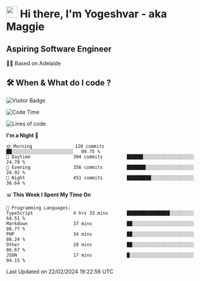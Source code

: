 <h1><img src="https://emojis.slackmojis.com/emojis/images/1531849430/4246/blob-sunglasses.gif?1531849430" width="30"/> Hi there, I'm Yogeshvar - aka Maggie</h1>

## Aspiring Software Engineer
🏂🏻  Based on Adelaide 

## 🛠 When & What do I code ?  

![Visitor Badge](https://visitor-badge.feriirawann.repl.co?username=yogeshvar&repo=yogeshvar&label=Visitors&style=plastic&color=%23457BFF&contentType=svg)

<!--START_SECTION:waka-->
![Code Time](http://img.shields.io/badge/Code%20Time-2%2C703%20hrs%2015%20mins-blue)

![Lines of code](https://img.shields.io/badge/From%20Hello%20World%20I%27ve%20Written-4.1%20million%20lines%20of%20code-blue)

**I'm a Night 🦉** 

```text
🌞 Morning                120 commits         ██░░░░░░░░░░░░░░░░░░░░░░░   09.75 % 
🌆 Daytime                304 commits         ██████░░░░░░░░░░░░░░░░░░░   24.70 % 
🌃 Evening                356 commits         ███████░░░░░░░░░░░░░░░░░░   28.92 % 
🌙 Night                  451 commits         █████████░░░░░░░░░░░░░░░░   36.64 % 
```


📊 **This Week I Spent My Time On** 

```text
💬 Programming Languages: 
TypeScript               4 hrs 33 mins       ████████████████░░░░░░░░░   64.51 % 
Markdown                 37 mins             ██░░░░░░░░░░░░░░░░░░░░░░░   08.77 % 
PHP                      34 mins             ██░░░░░░░░░░░░░░░░░░░░░░░   08.24 % 
Other                    28 mins             ██░░░░░░░░░░░░░░░░░░░░░░░   06.67 % 
JSON                     17 mins             █░░░░░░░░░░░░░░░░░░░░░░░░   04.15 % 
```


 Last Updated on 22/02/2024 19:22:56 UTC
<!--END_SECTION:waka-->
